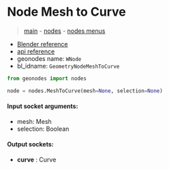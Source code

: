 # Node Mesh to Curve

> [main](../structure.md) - [nodes](nodes.md) - [nodes menus](nodes_menus.md)

- [Blender reference](https://docs.blender.org/manual/en/latest/modeling/geometry_nodes/mesh/mesh_to_curve.html)
- [api reference](https://docs.blender.org/api/current/bpy.types.GeometryNodeMeshToCurve.html)
- geonodes name: `WNode`
- bl_idname: `GeometryNodeMeshToCurve`

```python
from geonodes import nodes

node = nodes.MeshToCurve(mesh=None, selection=None)
```

#### Input socket arguments:

- mesh: Mesh
- selection: Boolean

#### Output sockets:

- **curve** : Curve

